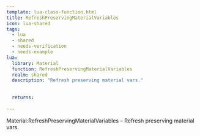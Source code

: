```yaml
---
template: lua-class-function.html
title: RefreshPreservingMaterialVariables
icon: lua-shared
tags:
  - lua
  - shared
  - needs-verification
  - needs-example
lua:
  library: Material
  function: RefreshPreservingMaterialVariables
  realm: shared
  description: "Refresh preserving material vars."
  
  
  returns:
    
---
```


<div class="lua__search__keywords">
Material:RefreshPreservingMaterialVariables &#x2013; Refresh preserving material vars.
</div>
